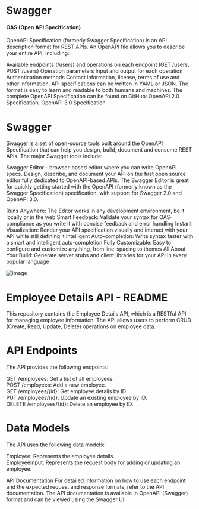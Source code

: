 # Swagger
#### OAS (Open API Specification)

OpenAPI Specification (formerly Swagger Specification) is an API description format for REST APIs. An OpenAPI file allows you to describe your entire API, including:

Available endpoints (/users) and operations on each endpoint (GET /users, POST /users)
Operation parameters Input and output for each operation
Authentication methods
Contact information, license, terms of use and other information.
API specifications can be written in YAML or JSON. The format is easy to learn and readable to both humans and machines. The complete OpenAPI Specification can be found on GitHub: OpenAPI 2.0 Specification, OpenAPI 3.0 Specification

# Swagger
Swagger is a set of open-source tools built around the OpenAPI Specification that can help you design, build, document and consume REST APIs. The major Swagger tools include:

Swagger Editor – browser-based editor where you can write OpenAPI specs.
Design, describe, and document your API on the first open source editor fully dedicated to OpenAPI-based APIs. The Swagger Editor is great for quickly getting started with the OpenAPI (formerly known as the Swagger Specification) specification, with support for Swagger 2.0 and OpenAPI 3.0.

Runs Anywhere: The Editor works in any development environment, be it locally or in the web
Smart Feedback: Validate your syntax for OAS-compliance as you write it with concise feedback and error handling
Instant Visualization: Render your API specification visually and interact with your API while still defining it
Intelligent Auto-completion: Write syntax faster with a smart and intelligent auto-completion
Fully Customizable: Easy to configure and customize anything, from line-spacing to themes
All About Your Build: Generate server stubs and client libraries for your API in every popular language


![image](https://github.com/vidhyapasupathy/Swagger/assets/17640144/5a4c88b4-155f-4221-bb8f-6a863bf98eb8)



# Employee Details API - README
This repository contains the Employee Details API, which is a RESTful API for managing employee information. The API allows users to perform CRUD (Create, Read, Update, Delete) operations on employee data.

# API Endpoints
The API provides the following endpoints:

GET /employees: Get a list of all employees.<br>
POST /employees: Add a new employee.<br>
GET /employees/{id}: Get employee details by ID.<br>
PUT /employees/{id}: Update an existing employee by ID.<br>
DELETE /employees/{id}: Delete an employee by ID.<br>

# Data Models
The API uses the following data models:

Employee: Represents the employee details.<br>
EmployeeInput: Represents the request body for adding or updating an employee.

API Documentation
For detailed information on how to use each endpoint and the expected request and response formats, refer to the API documentation. The API documentation is available in OpenAPI (Swagger) format and can be viewed using the Swagger UI.




